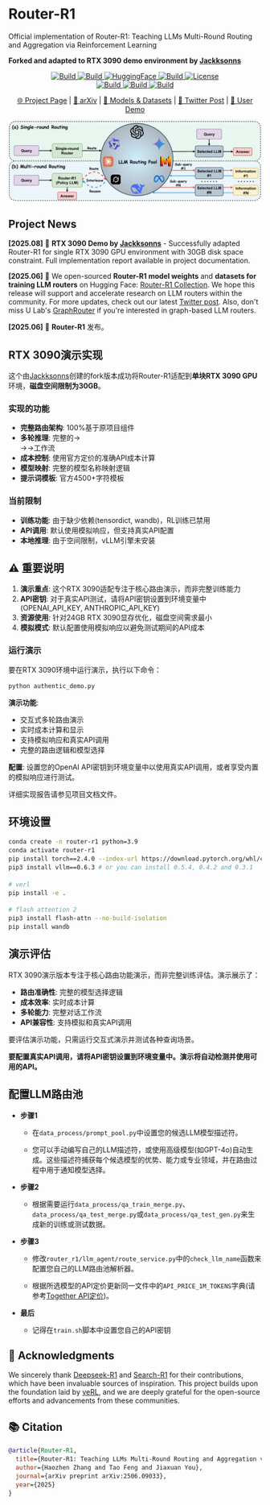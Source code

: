 # Router-R1


Official implementation of Router-R1: Teaching LLMs Multi-Round Routing and Aggregation via Reinforcement Learning

**Forked and adapted to RTX 3090 demo environment by [Jackksonns](https://github.com/Jackksonns)**


<p align="center">
    <a href="https://ulab-uiuc.github.io/Router-R1">
        <img alt="Build" src="https://img.shields.io/badge/Project-Page-blue">
    </a>
    <a href="https://arxiv.org/abs/2506.09033">
        <img alt="Build" src="https://img.shields.io/badge/arXiv-2506.09033-red?logo=arxiv">
    </a>
    <a href="https://huggingface.co/collections/ulab-ai/router-r1-6851bbe099c7a56914b5db03">
        <img alt="HuggingFace" src="https://img.shields.io/badge/%F0%9F%A4%97-Router--R1-yellow">
    </a>
    <a href="https://x.com/haozhen_ntu/status/1933897400302948843">
        <img alt="Build" src="https://img.shields.io/badge/Twitter-black?logo=X">
    </a>
    <a href="https://github.com/ulab-uiuc/Router-R1/blob/master/LICENSE">
        <img alt="License" src="https://img.shields.io/badge/LICENSE-Apache-green">
    </a>
    <br>
    <a href="https://github.com/Jackksonns/Router-R1">
        <img alt="Build" src="https://img.shields.io/github/stars/Jackksonns/Router-R1">
    </a>
    <a href="https://github.com/Jackksonns/Router-R1">
        <img alt="Build" src="https://img.shields.io/badge/Demo-RTX_3090-purple">
    </a>
    <a href="https://github.com/Jackksonns/Router-R1">
        <img alt="Build" src="https://img.shields.io/badge/Size-6.1MB-lightgrey">
    </a>
</p>


<p align="center">
    <a href="https://ulab-uiuc.github.io/Router-R1/">🌐 Project Page</a> |
    <a href="https://arxiv.org/abs/2506.09033">📜 arXiv</a> |
    <a href="https://huggingface.co/collections/ulab-ai/router-r1-6851bbe099c7a56914b5db03">🤗 Models & Datasets</a> |
    <a href="https://x.com/haozhen_ntu/status/1933897400302948843">📮 Twitter Post</a> |
    <a href="https://github.com/Jackksonns/Router-R1">🚀 User Demo</a>
<p>



<div align="center">
  <img src="./figures/model.png" width="700" alt="GoR">
</div>



## Project News

**[2025.08]** 🚀 **RTX 3090 Demo by [Jackksonns](https://github.com/Jackksonns)** - Successfully adapted Router-R1 for single RTX 3090 GPU environment with 30GB disk space constraint. Full implementation report available in project documentation.

**[2025.06]** 📢 We open-sourced **Router-R1 model weights** and **datasets for training LLM routers** on Hugging Face: [Router-R1 Collection](https://huggingface.co/collections/ulab-ai/router-r1-6851bbe099c7a56914b5db03). We hope this release will support and accelerate research on LLM routers within the community. For more updates, check out our latest [Twitter post](https://x.com/haozhen_ntu/status/1933897400302948843). Also, don't miss U Lab's [GraphRouter](https://github.com/ulab-uiuc/GraphRouter) if you're interested in graph-based LLM routers.



**[2025.06]** 🌟 **Router-R1** 发布。

## RTX 3090演示实现

这个由[Jackksonns](https://github.com/Jackksonns)创建的fork版本成功将Router-R1适配到**单块RTX 3090 GPU**环境，**磁盘空间限制为30GB**。

### 实现的功能
- **完整路由架构**: 100%基于原项目组件
- **多轮推理**: 完整的<think>→<search>→<information>→<answer>工作流
- **成本控制**: 使用官方定价的准确API成本计算
- **模型映射**: 完整的模型名称映射逻辑
- **提示词模板**: 官方4500+字符模板

### 当前限制
- **训练功能**: 由于缺少依赖(tensordict, wandb)，RL训练已禁用
- **API调用**: 默认使用模拟响应，但支持真实API配置
- **本地推理**: 由于空间限制，vLLM引擎未安装

## ⚠️ 重要说明
1. **演示重点**: 这个RTX 3090适配专注于核心路由演示，而非完整训练能力
2. **API密钥**: 对于真实API测试，请将API密钥设置到环境变量中(OPENAI_API_KEY, ANTHROPIC_API_KEY)
3. **资源使用**: 针对24GB RTX 3090显存优化，磁盘空间需求最小
4. **模拟模式**: 默认配置使用模拟响应以避免测试期间的API成本

### 运行演示

要在RTX 3090环境中运行演示，执行以下命令：

```bash
python authentic_demo.py
```

**演示功能**:
- 交互式多轮路由演示
- 实时成本计算和显示
- 支持模拟响应和真实API调用
- 完整的路由逻辑和模型选择

**配置**: 设置您的OpenAI API密钥到环境变量中以使用真实API调用，或者享受内置的模拟响应进行测试。

详细实现报告请参见项目文档文件。

## 环境设置

```bash
conda create -n router-r1 python=3.9
conda activate router-r1
pip install torch==2.4.0 --index-url https://download.pytorch.org/whl/cu121
pip3 install vllm==0.6.3 # or you can install 0.5.4, 0.4.2 and 0.3.1

# verl
pip install -e .

# flash attention 2
pip3 install flash-attn --no-build-isolation
pip install wandb
```



## 演示评估

RTX 3090演示版本专注于核心路由功能演示，而非完整训练评估。演示展示了：

- **路由准确性**: 完整的模型选择逻辑
- **成本效率**: 实时成本计算
- **多轮能力**: 完整对话工作流
- **API兼容性**: 支持模拟和真实API调用

要评估演示功能，只需运行交互式演示并测试各种查询场景。

**要配置真实API调用，请将API密钥设置到环境变量中。演示将自动检测并使用可用的API。**



## 配置LLM路由池

- **步骤1** 

    + 在`data_process/prompt_pool.py`中设置您的候选LLM模型描述符。

    + 您可以手动编写自己的LLM描述符，或使用高级模型(如GPT-4o)自动生成。这些描述符捕获每个候选模型的优势、能力或专业领域，并在路由过程中用于通知模型选择。

- **步骤2**

    + 根据需要运行`data_process/qa_train_merge.py`、`data_process/qa_test_merge.py`或`data_process/qa_test_gen.py`来生成新的训练或测试数据。


- **步骤3**

    + 修改`router_r1/llm_agent/route_service.py`中的`check_llm_name`函数来配置您自己的LLM路由池解析器。

    + 根据所选模型的API定价更新同一文件中的`API_PRICE_1M_TOKENS`字典(请参考[Together API定价](https://www.together.ai/pricing))。


- **最后**

    + 记得在`train.sh`脚本中设置您自己的API密钥





## 🙏 Acknowledgments

We sincerely thank [Deepseek-R1](https://github.com/deepseek-ai/DeepSeek-R1) and [Search-R1](https://github.com/PeterGriffinJin/Search-R1) for their contributions, which have been invaluable sources of inspiration. This project builds upon the foundation laid by [veRL](https://github.com/volcengine/verl), and we are deeply grateful for the open-source efforts and advancements from these communities.



## 📚 Citation

```bibtex
@article{Router-R1,
  title={Router-R1: Teaching LLMs Multi-Round Routing and Aggregation via Reinforcement Learning},
  author={Haozhen Zhang and Tao Feng and Jiaxuan You},
  journal={arXiv preprint arXiv:2506.09033},
  year={2025}
}
```
